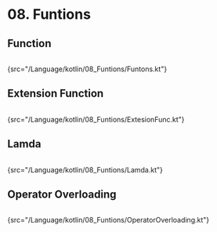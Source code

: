 # 08. Funtions

## Function

```Kotlin
```
{src="/Language/kotlin/08_Funtions/Funtons.kt"}

## Extension Function

```Kotlin
```
{src="/Language/kotlin/08_Funtions/ExtesionFunc.kt"}


## Lamda

```Kotlin
```
{src="/Language/kotlin/08_Funtions/Lamda.kt"}

## Operator Overloading

```Kotlin
```
{src="/Language/kotlin/08_Funtions/OperatorOverloading.kt"}
